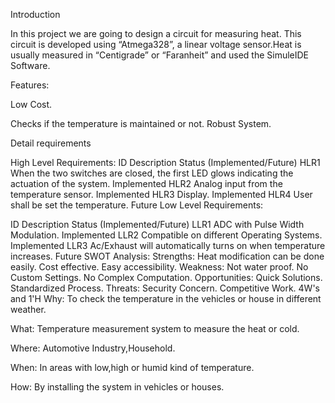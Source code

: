 Introduction   

In this project we are going to design a circuit for measuring heat. This circuit is developed using “Atmega328”, a linear voltage sensor.Heat is usually measured in “Centigrade” or “Faranheit” and used the SimuleIDE Software.

Features:

Low Cost.

Checks if the temperature is maintained or not.
Robust System.

Detail requirements

High Level Requirements:
ID	Description	Status (Implemented/Future)
HLR1	When the two switches are closed, the first LED glows indicating the actuation of the system.	Implemented
HLR2	Analog input from the temperature sensor.	Implemented
HLR3	Display.	Implemented
HLR4	User shall be set the temperature.	Future
Low Level Requirements:

ID	Description	Status (Implemented/Future)
LLR1	ADC with Pulse Width Modulation.	Implemented
LLR2	Compatible on different Operating Systems.	Implemented
LLR3	Ac/Exhaust will automatically turns on when temperature increases.	Future
SWOT Analysis:
Strengths:
Heat modification can be done easily.
Cost effective.
Easy accessibility.
Weakness:
Not water proof.
No Custom Settings.
No Complex Computation.
Opportunities:
Quick Solutions.
Standardized Process.
Threats:
Security Concern.
Competitive Work.
4W's and 1'H
Why: To check the temperature in the vehicles or house in different weather.

What: Temperature measurement system to measure the heat or cold.

Where: Automotive Industry,Household.

When: In areas with low,high or humid kind of temperature.

How: By installing the system in vehicles or houses.
